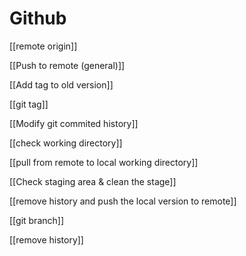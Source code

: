 # Github

[[remote origin]]

[[Push to remote (general)]]

[[Add tag to old version]]

[[git tag]]

[[Modify git commited history]]

[[check working directory]]

[[pull from remote to local working directory]]

[[Check staging area & clean the stage]]

[[remove history and push the local version to remote]]

[[git branch]]

[[remove history]]

